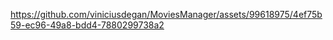 https://github.com/viniciusdegan/MoviesManager/assets/99618975/4ef75b59-ec96-49a8-bdd4-7880299738a2
